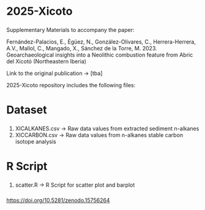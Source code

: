 ###
# 2025-Xicoto
###
Supplementary Materials to accompany the paper:

Fernández-Palacios, E., Égüez, N., González-Olivares, C., Herrera-Herrera, A.V., Mallol, C., Mangado, X., Sánchez de la Torre, M. 2023. Geoarchaeological insights into a Neolithic combustion feature from Abric del Xicotó (Northeastern Iberia)


Link to the original publication ->  [tba]

2025-Xicoto repository includes the following files:

###
# Dataset
###
1. XICALKANES.csv -> Raw data values from extracted sediment n-alkanes 
2. XICCARBON.csv -> Raw data values from n-alkanes stable carbon isotope analysis 

###
# R Script
###
1. scatter.R -> R Script for scatter plot and barplot
###
https://doi.org/10.5281/zenodo.15756264
